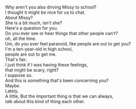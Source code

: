 

Why aren't you also driving Missy to school?     
I thought it might be nice for us to chat.    
About Missy?    
She is a bit much, isn't she?    
Here's a question for you.    
Do you ever see or hear things that other people can't?    
oh, all the time.    
Um, do you ever feel paranoid, like people are out to get you?    
I'm a ten-year-old in high school,    
people are out to get me.    
That's fair.    
I just think if I was having these feelings,    
that might be scary, right?    
I suppose so.    
And this is something that's been concerning you?    
Maybe.    
Lately.    
A little, But the important thing is that we can always,    
talk about this kind of thing each other.    




